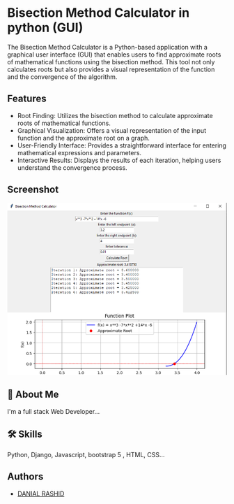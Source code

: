 
# Bisection Method Calculator in python (GUI)

The Bisection Method Calculator is a Python-based application with a graphical user interface (GUI) that enables users to find approximate roots of mathematical functions using the bisection method. This tool not only calculates roots but also provides a visual representation of the function and the convergence of the algorithm.


## Features

- Root Finding: Utilizes the bisection method to calculate approximate roots of mathematical functions.
- Graphical Visualization: Offers a visual representation of the input function and the approximate root on a graph.
- User-Friendly Interface: Provides a straightforward interface for entering mathematical expressions and parameters.
- Interactive Results: Displays the results of each iteration, helping users understand the convergence process.


## Screenshot

![App Screenshot](https://github.com/DanialRashid786/Bisection-Method-Root-Finder-GUI/blob/master/screenshot.png)


## 🚀 About Me
I'm a full stack Web Developer...


## 🛠 Skills
Python, Django, Javascript, bootstrap 5 , HTML, CSS...


## Authors

- [DANIAL RASHID](https://www.linkedin.com/in/danialrashid/)

